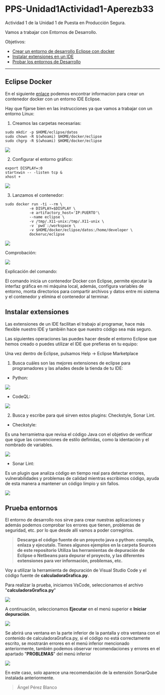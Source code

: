 # PPS-Unidad1Actividad1-Aperezb33


Actividad 1 de la Unidad 1 de Puesta en Producción Segura.

Vamos a trabajar con Entornos de Desarrollo.

Objetivos:
* [Crear un entorno de desarrollo Eclipse con docker](#Eclipse-Docker)
* [Instalar extensiones en un IDE](#Instalar-extensiones)
* [Probar los entornos de Desarrollo](#Prueba-entornos)

___

## Eclipse Docker

En el siguiente [enlace](https://hub.docker.com/r/dockeruc/eclipse) podemos encontrar informacion para crear un contenedor docker con un entorno IDE Eclipse.

Hay que fijarse bien en las instrucciones ya que vamos a trabajar con un entorno Linux:

1. Creamos las carpetas necesarias:
~~~
sudo mkdir -p $HOME/eclipse/datos
sudo chown -R $(whoami) $HOME/docker/eclipse
sudo chgrp -R $(whoami) $HOME/docker/eclipse
~~~

![](Images/img1.png)

2. Configurar el entorno gráfico:
~~~
export DISPLAY=:0
startxwin -- -listen tcp &
xhost + 
~~~

![](Images/img2.png)

3. Lanzamos el contenedor:
~~~
sudo docker run -ti --rm \
           -e DISPLAY=$DISPLAY \
	       -e artifactory_host='IP:PUERTO'\
		   --name eclipse \
           -v /tmp/.X11-unix:/tmp/.X11-unix \
           -v `pwd`:/workspace \
           -v $HOME/docker/eclipse/datos:/home/developer \
           dockeruc/eclipse	

~~~

![](Images/img3.png)

Comprobación:

![](Images/img4.png)


Explicación del comando:

El comando inicia un contenedor Docker con Eclipse, permite ejecutar la interfaz gráfica en mi máquina local, además, configura variables de entorno, monta directorios para compartir archivos y datos entre mi sistema y el contenedor y elimina el contenedor al terminar.

## Instalar extensiones

Las extensiones de un IDE facilitan el trabajo al programar, hace más flexible nuestro IDE y también hace que nuestro código sea más seguro. 

Las siguientes operaciones las puedes hacer desde el entorno Eclipse que hemos creado o puedes utilizar el IDE que prefieras en tu equipo:

Una vez dentro de Eclipse, pulsamos Help -> Eclipse Marketplace

1. Busca cuáles son las mejores extensiones de eclipse para programadores y las añades desde la tienda de tu IDE:

- Python:
 
 ![](Images/img5.png)

- CodeQL:
  
 ![](Images/img6.png)

2. Busca y escribe para qué sirven estos plugins: Checkstyle, Sonar Lint. 

- Checkstyle: 

Es una herramietna que revisa el código Java con el objetivo de verificar que sigue las convenciones de estilo definidas, como la identación y el nombrado de variables.

 ![](Images/img7.png)

- Sonar Lint:

Es un plugin que analiza código en tiempo real para detectar errores, vulnerabilidades y problemas de calidad mientras escribimos código, ayuda de esta manera a mantener un código limpio y sin fallos.

 ![](Images/img8.png)


## Prueba entornos

El entorno de desarrollo nos sirve para crear nuestras aplicaciones y además podemos comprobar los errores que tienen, problemas de seguridad, etc. por lo que desde allí vamos a poder corregirlos.


>__Descarga el código fuente de un proyecto java o python: compila, enlaza y ejecutalo. Tienes algunos ejemplos en la carpeta Sources de este repositorio__
>__Utiliza las herramientas de depuración de Eclipse o Netbeans para depurar el proyecto, y las diferentes extensiones para ver información, problemas, etc.__

Voy a utilizar la herramienta de depuración de Visual Studio Code y el código fuente de __calculadoraGrafica.py__.

Para realizar la prueba, iniciamos VsCode, seleccionamos el archivo "__calculadoraGrafica.py__"

![](Images/img9.png)

A continuación, seleccionamos __Ejecutar__ en el menú superior e __Iniciar depuración__.

![](Images/img10.png)

Se abrirá una ventana en la parte inferior de la pantalla y otra ventana con el contenido de calculadoraGrafica.py, si el código no está correctamente escrito, se mostrarán errores en el menú inferior mencionado anteriormente, también podemos observar recomendaciones y errores en el apartado "__PROBLEMAS__" del menú inferior

![](Images/img11.png)

En este caso, solo aparece una recomendación de la extensión SonarQube instalada anteriormente.


> Ángel Pérez Blanco
